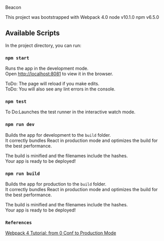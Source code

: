Beacon

This project was bootstrapped with
Webpack 4.0
node v10.1.0
npm v6.5.0


## Available Scripts

In the project directory, you can run:

### `npm start`

Runs the app in the development mode.<br>
Open [http://localhost:8081](http://localhost:8081) to view it in the browser.

ToDo: The page will reload if you make edits.<br>
ToDo: You will also see any lint errors in the console.

### `npm test`

To Do:Launches the test runner in the interactive watch mode.<br>

### `npm run dev`

Builds the app for development to the `build` folder.<br>
It correctly bundles React in production mode and optimizes the build for the best performance.

The build is minified and the filenames include the hashes.<br>
Your app is ready to be deployed!

### `npm run build`

Builds the app for production to the `build` folder.<br>
It correctly bundles React in production mode and optimizes the build for the best performance.

The build is minified and the filenames include the hashes.<br>
Your app is ready to be deployed!


### `References`
[Webpack 4 Tutorial: from 0 Conf to Production Mode](https://www.valentinog.com/blog/webpack-tutorial/)
